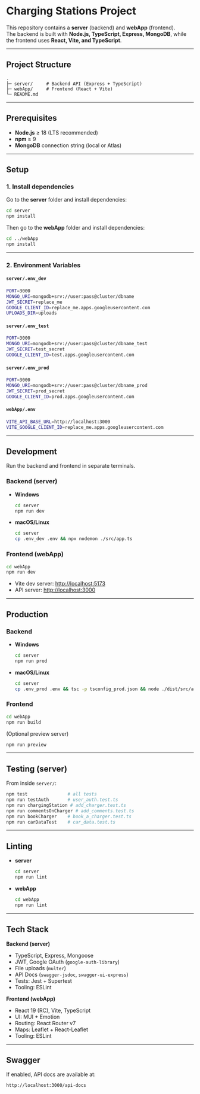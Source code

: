 # Charging Stations Project

This repository contains a **server** (backend) and **webApp** (frontend).  
The backend is built with **Node.js, TypeScript, Express, MongoDB**, while the frontend uses **React, Vite, and TypeScript**.

---

## Project Structure

```text
.
├─ server/     # Backend API (Express + TypeScript)
├─ webApp/     # Frontend (React + Vite)
└─ README.md
```

---

## Prerequisites

- **Node.js** ≥ 18 (LTS recommended)  
- **npm** ≥ 9  
- **MongoDB** connection string (local or Atlas)  

---

## Setup

### 1. Install dependencies

Go to the **server** folder and install dependencies:
```bash
cd server
npm install
```

Then go to the **webApp** folder and install dependencies:
```bash
cd ../webApp
npm install
```

---

### 2. Environment Variables

#### `server/.env_dev`
```bash
PORT=3000
MONGO_URI=mongodb+srv://user:pass@cluster/dbname
JWT_SECRET=replace_me
GOOGLE_CLIENT_ID=replace_me.apps.googleusercontent.com
UPLOADS_DIR=uploads
```

#### `server/.env_test`
```bash
PORT=3000
MONGO_URI=mongodb+srv://user:pass@cluster/dbname_test
JWT_SECRET=test_secret
GOOGLE_CLIENT_ID=test.apps.googleusercontent.com
```

#### `server/.env_prod`
```bash
PORT=3000
MONGO_URI=mongodb+srv://user:pass@cluster/dbname_prod
JWT_SECRET=prod_secret
GOOGLE_CLIENT_ID=prod.apps.googleusercontent.com
```

#### `webApp/.env`
```bash
VITE_API_BASE_URL=http://localhost:3000
VITE_GOOGLE_CLIENT_ID=replace_me.apps.googleusercontent.com
```

---

## Development

Run the backend and frontend in separate terminals.

### Backend (server)

- **Windows**
  ```bash
  cd server
  npm run dev
  ```

- **macOS/Linux**
  ```bash
  cd server
  cp .env_dev .env && npx nodemon ./src/app.ts
  ```

### Frontend (webApp)
```bash
cd webApp
npm run dev
```

- Vite dev server: [http://localhost:5173](http://localhost:5173)  
- API server: [http://localhost:3000](http://localhost:3000)

---

## Production

### Backend

- **Windows**
  ```bash
  cd server
  npm run prod
  ```

- **macOS/Linux**
  ```bash
  cd server
  cp .env_prod .env && tsc -p tsconfig_prod.json && node ./dist/src/app.js
  ```

### Frontend
```bash
cd webApp
npm run build
```

(Optional preview server)
```bash
npm run preview
```

---

## Testing (server)

From inside `server/`:

```bash
npm test               # all tests
npm run testAuth       # user_auth.test.ts
npm run chargingStation # add_charger.test.ts
npm run commentsOnCharger # add_comments.test.ts
npm run bookCharger    # book_a_charger.test.ts
npm run carDataTest    # car_data.test.ts
```

---

## Linting

- **server**
  ```bash
  cd server
  npm run lint
  ```

- **webApp**
  ```bash
  cd webApp
  npm run lint
  ```

---

## Tech Stack

**Backend (server)**
- TypeScript, Express, Mongoose
- JWT, Google OAuth (`google-auth-library`)
- File uploads (`multer`)
- API Docs (`swagger-jsdoc`, `swagger-ui-express`)
- Tests: Jest + Supertest
- Tooling: ESLint

**Frontend (webApp)**
- React 19 (RC), Vite, TypeScript
- UI: MUI + Emotion
- Routing: React Router v7
- Maps: Leaflet + React-Leaflet
- Tooling: ESLint

---

## Swagger

If enabled, API docs are available at:

```
http://localhost:3000/api-docs
```
